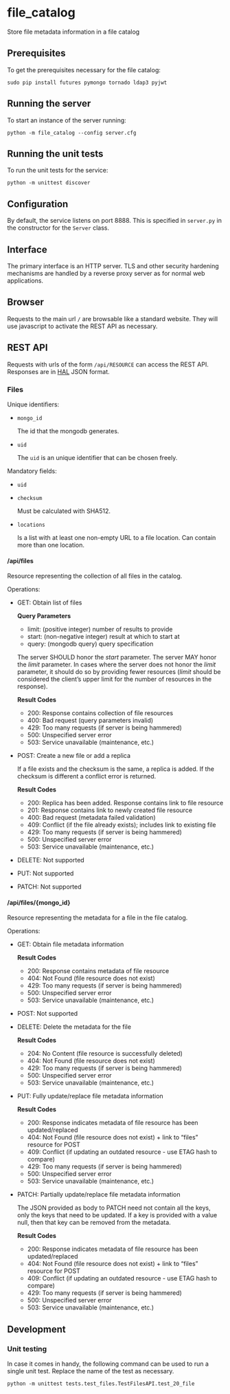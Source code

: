 # file_catalog
Store file metadata information in a file catalog

## Prerequisites
To get the prerequisites necessary for the file catalog:

    sudo pip install futures pymongo tornado ldap3 pyjwt

## Running the server
To start an instance of the server running:

    python -m file_catalog --config server.cfg

## Running the unit tests
To run the unit tests for the service:

    python -m unittest discover

## Configuration
By default, the service listens on port 8888. This is specified
in `server.py` in the constructor for the `Server` class.

## Interface

The primary interface is an HTTP server. TLS and other security
hardening mechanisms are handled by a reverse proxy server as
for normal web applications.

## Browser

Requests to the main url `/` are browsable like a standard website.
They will use javascript to activate the REST API as necessary.

## REST API

Requests with urls of the form `/api/RESOURCE` can access the
REST API. Responses are in [HAL](http://stateless.co/hal_specification.html)
JSON format.

### Files

Unique identifiers:

* `mongo_id`

  The id that the mongodb generates.

* `uid`

  The `uid` is an unique identifier that can be chosen freely.

Mandatory fields:

*  `uid`

*  `checksum`

    Must be calculated with SHA512.

*  `locations`

    Is a list with at least one non-empty URL to a file location. Can contain more than one location.

#### /api/files

Resource representing the collection of all files in the catalog.

Operations:

* GET: Obtain list of files

  **Query Parameters**

  * limit: (positive integer) number of results to provide
  * start: (non-negative integer) result at which to start at
  * query: (mongodb query) query specification

  The server SHOULD honor the *start* parameter. The server MAY honor the
  *limit* parameter. In cases where the server does not honor the *limit*
  parameter, it should do so by providing fewer resources (*limit* should
  be considered the client’s upper limit for the number of resources in
  the response).

  **Result Codes**

  * 200: Response contains collection of file resources
  * 400: Bad request (query parameters invalid)
  * 429: Too many requests (if server is being hammered)
  * 500: Unspecified server error
  * 503: Service unavailable (maintenance, etc.)

* POST: Create a new file or add a replica

  If a file exists and the checksum is the same, a replica
  is added. If the checksum is different a conflict error is returned.

  **Result Codes**

  * 200: Replica has been added. Response contains link to file resource
  * 201: Response contains link to newly created file resource
  * 400: Bad request (metadata failed validation)
  * 409: Conflict (if the file already exists); includes link to existing file
  * 429: Too many requests (if server is being hammered)
  * 500: Unspecified server error
  * 503: Service unavailable (maintenance, etc.)

* DELETE: Not supported

* PUT: Not supported

* PATCH: Not supported

#### /api/files/{mongo_id}

Resource representing the metadata for a file in the file catalog.

Operations:

* GET: Obtain file metadata information

  **Result Codes**

  * 200: Response contains metadata of file resource
  * 404: Not Found (file resource does not exist)
  * 429: Too many requests (if server is being hammered)
  * 500: Unspecified server error
  * 503: Service unavailable (maintenance, etc.)

* POST: Not supported

* DELETE: Delete the metadata for the file

  **Result Codes**

  * 204: No Content (file resource is successfully deleted)
  * 404: Not Found (file resource does not exist)
  * 429: Too many requests (if server is being hammered)
  * 500: Unspecified server error
  * 503: Service unavailable (maintenance, etc.)

* PUT: Fully update/replace file metadata information

  **Result Codes**

  * 200: Response indicates metadata of file resource has been updated/replaced
  * 404: Not Found (file resource does not exist) + link to “files” resource for POST
  * 409: Conflict (if updating an outdated resource - use ETAG hash to compare)
  * 429: Too many requests (if server is being hammered)
  * 500: Unspecified server error
  * 503: Service unavailable (maintenance, etc.)

* PATCH: Partially update/replace file metadata information

  The JSON provided as body to PATCH need not contain all the
  keys, only the keys that need to be updated. If a key is
  provided with a value null, then that key can be removed from
  the metadata.

  **Result Codes**

  * 200: Response indicates metadata of file resource has been updated/replaced
  * 404: Not Found (file resource does not exist) + link to “files” resource for POST
  * 409: Conflict (if updating an outdated resource - use ETAG hash to compare)
  * 429: Too many requests (if server is being hammered)
  * 500: Unspecified server error
  * 503: Service unavailable (maintenance, etc.)

## Development

### Unit testing
In case it comes in handy, the following command can be used to run
a single unit test. Replace the name of the test as necessary.

    python -m unittest tests.test_files.TestFilesAPI.test_20_file
